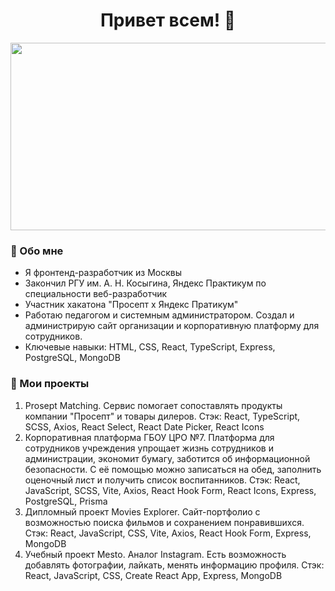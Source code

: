 
<div align="center">
  <h1 style="text-align: center">Привет всем! 👋</h1>
  <img src="https://media.giphy.com/media/dWesBcTLavkZuG35MI/giphy.gif" width="600" height="300"/>
</div>

### :adult: Обо мне

- Я фронтенд-разработчик из Москвы
- Закончил РГУ им. А. Н. Косыгина, Яндекс Практикум по специальности веб-разработчик
- Участник хакатона "Просепт х Яндекс Пратикум"
- Работаю педагогом и системным администратором. Создал и администрирую сайт организации и корпоративную платформу для сотрудников.
- Ключевые навыки: HTML, CSS, React, TypeScript, Express, PostgreSQL, MongoDB

### :crystal_ball: Мои проекты

1. Prosept Matching. Сервис помогает сопоставлять продукты компании "Просепт" и товары дилеров.
Стэк: React, TypeScript, SCSS, Axios, React Select, React Date Picker, React Icons
2. Корпоративная платформа ГБОУ ЦРО №7. Платформа для сотрудников учреждения упрощает жизнь сотрудников и администрации, экономит бумагу, заботится об информационной безопасности. С её помощью можно записаться на обед, заполнить оценочный лист и получить список воспитанников.
Стэк: React, JavaScript, SCSS, Vite, Axios, React Hook Form, React Icons, Express, PostgreSQL, Prisma
3. Дипломный проект Movies Explorer. Сайт-портфолио с возможностью поиска фильмов и сохранением понравившихся.
Стэк: React, JavaScript, CSS, Vite, Axios, React Hook Form, Express, MongoDB
4. Учебный проект Mesto. Аналог Instagram. Есть возможность добавлять фотографии, лайкать, менять информацию профиля.
Стэк: React, JavaScript, CSS, Create React App, Express, MongoDB
